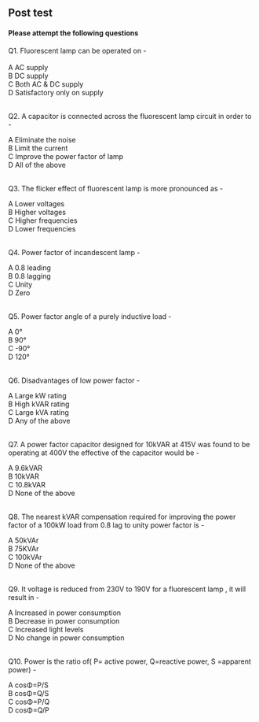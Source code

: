 ## Post test
#### Please attempt the following questions

Q1. Fluorescent lamp can be operated on -<br>
<br>
A    AC supply<br>
B   DC supply<br>
C   Both AC & DC supply<br>
D   Satisfactory only on supply<br><br>

Q2. A capacitor is connected across the fluorescent lamp circuit in order to -<br> 

A   Eliminate the noise<br>
B   Limit the current<br>
C  Improve the power factor of lamp<br>
D  All of the above<br><br>

Q3. The flicker effect of fluorescent lamp is more pronounced as - <br>

A   Lower voltages<br>
B   Higher voltages<br>
C   Higher frequencies<br>
D   Lower frequencies<br><br>

Q4.  Power factor of incandescent lamp -<br>

A   0.8 leading<br>
B  0.8 lagging<br>
C  Unity<br>
D  Zero<br><br>

Q5. Power factor angle of a purely inductive load -<br>

A   0°<br>
B  90°<br>
C   -90°<br>
D   120°<br><br>

Q6. Disadvantages of low power factor -<br>

A  Large kW rating<br>
B  High kVAR rating<br>
C  Large kVA rating<br>
D   Any of the above<br><br>

Q7. A power factor capacitor designed for 10kVAR at 415V was found to be operating at 400V the effective of the capacitor would be -<br>

A   9.6kVAR<br>
B  10kVAR<br>
C   10.8kVAR<br>
D   None of the above<br><br>

Q8. The nearest kVAR compensation required for improving the power factor of a 100kW load from 0.8 lag to unity power factor is -<br>

A  50kVAr<br>
B  75KVAr<br>
C   100kVAr<br>
D   None of the above<br><br>

Q9.  It voltage is reduced from 230V to 190V for a fluorescent lamp , it will result in -<br>

A  Increased in power consumption<br>
B  Decrease in power consumption<br>
C   Increased light levels<br>
D   No change in power consumption<br><br>

Q10. Power is the ratio of( P= active power, Q=reactive power, S =apparent power) -<br>

A  cosΦ=P/S<br>
B  cosΦ=Q/S<br>
C  cosΦ=P/Q<br>
D  cosΦ=Q/P<br><br>



